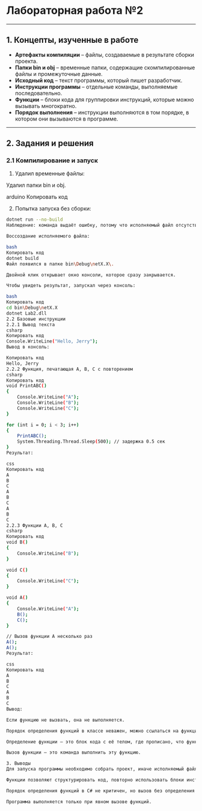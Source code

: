# Лабораторная работа №2  
---

## 1. Концепты, изученные в работе
- **Артефакты компиляции** – файлы, создаваемые в результате сборки проекта.  
- **Папки bin и obj** – временные папки, содержащие скомпилированные файлы и промежуточные данные.  
- **Исходный код** – текст программы, который пишет разработчик.  
- **Инструкции программы** – отдельные команды, выполняемые последовательно.  
- **Функции** – блоки кода для группировки инструкций, которые можно вызывать многократно.  
- **Порядок выполнения** – инструкции выполняются в том порядке, в котором они вызываются в программе.

---

## 2. Задания и решения

### 2.1 Компилирование и запуск

1. Удалил временные файлы:

Удалил папки bin и obj.

arduino
Копировать код

2. Попытка запуска без сборки:

```bash
dotnet run --no-build
Наблюдение: команда выдаёт ошибку, потому что исполняемый файл отсутствует после удаления временных папок. --no-build запускает только уже собранный проект.

Воссоздание исполняемого файла:

bash
Копировать код
dotnet build
Файл появился в папке bin\Debug\netX.X\.

Двойной клик открывает окно консоли, которое сразу закрывается.

Чтобы увидеть результат, запускал через консоль:

bash
Копировать код
cd bin\Debug\netX.X
dotnet Lab2.dll
2.2 Базовые инструкции
2.2.1 Вывод текста
csharp
Копировать код
Console.WriteLine("Hello, Jerry");
Вывод в консоль:

Копировать код
Hello, Jerry
2.2.2 Функция, печатающая A, B, C с повторением
csharp
Копировать код
void PrintABC()
{
    Console.WriteLine("A");
    Console.WriteLine("B");
    Console.WriteLine("C");
}

for (int i = 0; i < 3; i++)
{
    PrintABC();
    System.Threading.Thread.Sleep(500); // задержка 0.5 сек
}
Результат:

css
Копировать код
A
B
C
A
B
C
A
B
C
2.2.3 Функции A, B, C
csharp
Копировать код
void B()
{
    Console.WriteLine("B");
}

void C()
{
    Console.WriteLine("C");
}

void A()
{
    Console.WriteLine("A");
    B();
    C();
}

// Вызов функции A несколько раз
A();
A();
Результат:

css
Копировать код
A
B
C
A
B
C
Вывод:

Если функцию не вызвать, она не выполняется.

Порядок определения функций в классе неважен, можно ссылаться на функции, определённые позже.

Определение функции – это блок кода с её телом, где прописано, что функция делает.

Вызов функции – это команда выполнить эту функцию.

3. Выводы
Для запуска программы необходимо собрать проект, иначе исполняемый файл отсутствует.

Функции позволяют структурировать код, повторно использовать блоки инструкций и управлять порядком выполнения.

Порядок определения функций в C# не критичен, но вызов без определения невозможен.

Программа выполняется только при явном вызове функций.
